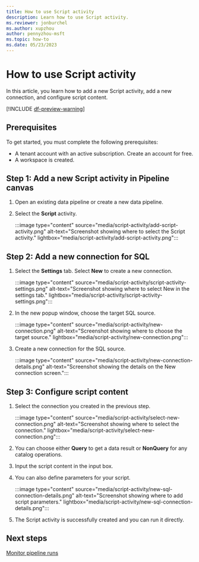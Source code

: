 ```yaml
---
title: How to use Script activity
description: Learn how to use Script activity.
ms.reviewer: jonburchel
ms.author: xupzhou
author: pennyzhou-msft
ms.topic: how-to 
ms.date: 05/23/2023
---
```


# How to use Script activity

In this article, you learn how to add a new Script activity, add a new connection, and configure script content.

[!INCLUDE [df-preview-warning](includes/df-preview-warning.md)]

## Prerequisites

To get started, you must complete the following prerequisites:  

- A tenant account with an active subscription. Create an account for free.
- A workspace is created.

## Step 1: Add a new Script activity in Pipeline canvas

1. Open an existing data pipeline or create a new data pipeline.
1. Select the **Script** activity.

   :::image type="content" source="media/script-activity/add-script-activity.png" alt-text="Screenshot showing where to select the Script activity." lightbox="media/script-activity/add-script-activity.png":::

## Step 2: Add a new connection for SQL

1. Select the **Settings** tab. Select **New** to create a new connection.

   :::image type="content" source="media/script-activity/script-activity-settings.png" alt-text="Screenshot showing where to select New in the settings tab." lightbox="media/script-activity/script-activity-settings.png":::

2. In the new popup window, choose the target SQL source.

   :::image type="content" source="media/script-activity/new-connection.png" alt-text="Screenshot showing where to choose the target source." lightbox="media/script-activity/new-connection.png":::

3. Create a new connection for the SQL source.

   :::image type="content" source="media/script-activity/new-connection-details.png" alt-text="Screenshot showing the details on the New connection screen.":::

## Step 3: Configure script content

1. Select the connection you created in the previous step.

   :::image type="content" source="media/script-activity/select-new-connection.png" alt-text="Screenshot showing where to select the connection." lightbox="media/script-activity/select-new-connection.png":::

2. You can choose either **Query** to get a data result or **NonQuery** for any catalog operations.

3. Input the script content in the input box.

4. You can also define parameters for your script.

   :::image type="content" source="media/script-activity/new-sql-connection-details.png" alt-text="Screenshot showing where to add script parameters." lightbox="media/script-activity/new-sql-connection-details.png":::

5. The Script activity is successfully created and you can run it directly.

## Next steps
[Monitor pipeline runs](monitor-pipeline-runs.md)
